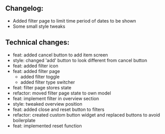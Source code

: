 ## Changelog:
- Added filter page to limit time period of dates to be shown
- Some small style tweaks


## Technical changes:
- feat: added cancel button to add item screen
- style: changed 'add' button to look different from cancel button
- feat: added filter icon
- feat: added filter page
  - added filter toggle
  - added filter type switcher
- feat: filter page stores state
- refactor: moved filter page state to own model
- feat: implement filter in overview section
- style: tweaked overview position
- feat: added close and reset button to filters
- refactor: created custom button widget and replaced buttons to avoid boilerplate
- feat: implemented reset function
